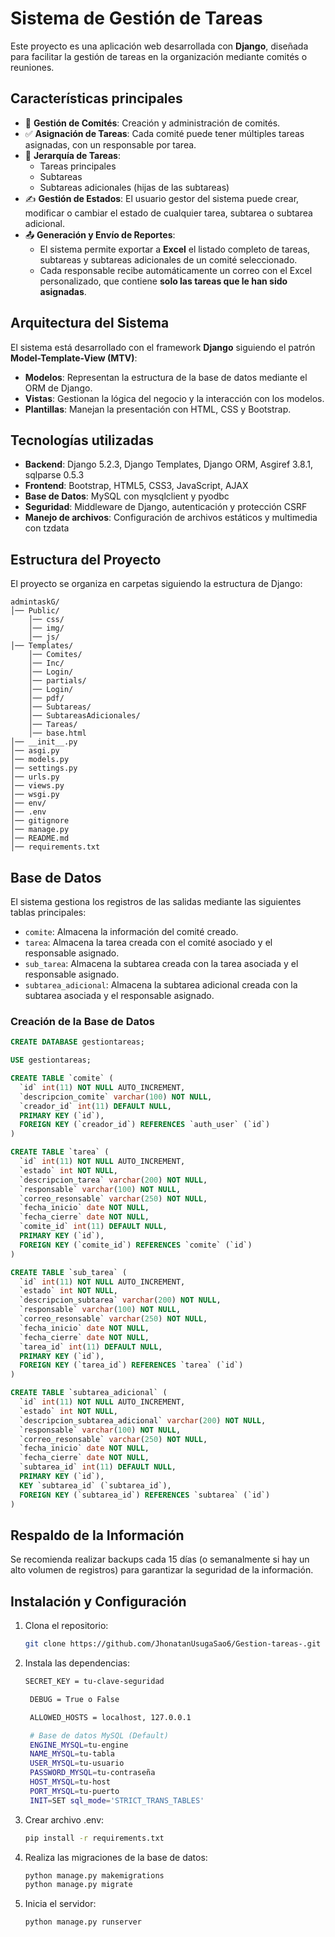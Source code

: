 # Sistema de Gestión de Tareas

Este proyecto es una aplicación web desarrollada con **Django**, diseñada para facilitar la gestión de tareas en la organización mediante comités o reuniones.


## Características principales
- 📁 **Gestión de Comités**: Creación y administración de comités.
- ✅ **Asignación de Tareas**: Cada comité puede tener múltiples tareas asignadas, con un responsable por tarea.
- 🔁 **Jerarquía de Tareas**:
  - Tareas principales
  - Subtareas
  - Subtareas adicionales (hijas de las subtareas)
- ✍️ **Gestión de Estados**: El usuario gestor del sistema puede crear, modificar o cambiar el estado de cualquier tarea, subtarea o subtarea adicional.
- 📤 **Generación y Envío de Reportes**:
  - El sistema permite exportar a **Excel** el listado completo de tareas, subtareas y subtareas adicionales de un comité seleccionado.
  - Cada responsable recibe automáticamente un correo con el Excel personalizado, que contiene **solo las tareas que le han sido asignadas**. 

## Arquitectura del Sistema
El sistema está desarrollado con el framework **Django** siguiendo el patrón **Model-Template-View (MTV)**:
- **Modelos**: Representan la estructura de la base de datos mediante el ORM de Django.
- **Vistas**: Gestionan la lógica del negocio y la interacción con los modelos.
- **Plantillas**: Manejan la presentación con HTML, CSS y Bootstrap.

## Tecnologías utilizadas
- **Backend**: Django 5.2.3, Django Templates, Django ORM, Asgiref 3.8.1, sqlparse 0.5.3
- **Frontend**: Bootstrap, HTML5, CSS3, JavaScript, AJAX
- **Base de Datos**: MySQL con mysqlclient y pyodbc
- **Seguridad**: Middleware de Django, autenticación y protección CSRF
- **Manejo de archivos**: Configuración de archivos estáticos y multimedia con tzdata

## Estructura del Proyecto
El proyecto se organiza en carpetas siguiendo la estructura de Django:
```
admintaskG/
│── Public/
    │── css/
    │── img/
    │── js/
│── Templates/
    │── Comites/
    │── Inc/
    │── Login/
    │── partials/
    │── Login/
    │── pdf/
    │── Subtareas/
    │── SubtareasAdicionales/
    │── Tareas/
    │── base.html
│── __init__.py
│── asgi.py
│── models.py
│── settings.py
│── urls.py
│── views.py
│── wsgi.py
│── env/
│── .env
│── gitignore
│── manage.py
│── README.md
│── requirements.txt
```

## Base de Datos
El sistema gestiona los registros de las salidas mediante las siguientes tablas principales:
- `comite`: Almacena la información del comité creado.
- `tarea`: Almacena la tarea creada con el comité asociado y el responsable asignado.
- `sub_tarea`: Almacena la subtarea creada con la tarea asociada y el responsable asignado.
- `subtarea_adicional`: Almacena la subtarea adicional creada con la subtarea asociada y el responsable asignado.


### Creación de la Base de Datos
```sql
CREATE DATABASE gestiontareas;

USE gestiontareas;

CREATE TABLE `comite` (
  `id` int(11) NOT NULL AUTO_INCREMENT,
  `descripcion_comite` varchar(100) NOT NULL,
  `creador_id` int(11) DEFAULT NULL,
  PRIMARY KEY (`id`),
  FOREIGN KEY (`creador_id`) REFERENCES `auth_user` (`id`)
) 

CREATE TABLE `tarea` (
  `id` int(11) NOT NULL AUTO_INCREMENT,
  `estado` int NOT NULL,
  `descripcion_tarea` varchar(200) NOT NULL,
  `responsable` varchar(100) NOT NULL,
  `correo_resonsable` varchar(250) NOT NULL,
  `fecha_inicio` date NOT NULL,
  `fecha_cierre` date NOT NULL,
  `comite_id` int(11) DEFAULT NULL,
  PRIMARY KEY (`id`),
  FOREIGN KEY (`comite_id`) REFERENCES `comite` (`id`)
) 

CREATE TABLE `sub_tarea` (
  `id` int(11) NOT NULL AUTO_INCREMENT,
  `estado` int NOT NULL,
  `descripcion_subtarea` varchar(200) NOT NULL,
  `responsable` varchar(100) NOT NULL,
  `correo_resonsable` varchar(250) NOT NULL,
  `fecha_inicio` date NOT NULL,
  `fecha_cierre` date NOT NULL,
  `tarea_id` int(11) DEFAULT NULL,
  PRIMARY KEY (`id`),
  FOREIGN KEY (`tarea_id`) REFERENCES `tarea` (`id`)
) 

CREATE TABLE `subtarea_adicional` (
  `id` int(11) NOT NULL AUTO_INCREMENT,
  `estado` int NOT NULL,
  `descripcion_subtarea_adicional` varchar(200) NOT NULL,
  `responsable` varchar(100) NOT NULL,
  `correo_resonsable` varchar(250) NOT NULL,
  `fecha_inicio` date NOT NULL,
  `fecha_cierre` date NOT NULL,
  `subtarea_id` int(11) DEFAULT NULL,
  PRIMARY KEY (`id`),
  KEY `subtarea_id` (`subtarea_id`),
  FOREIGN KEY (`subtarea_id`) REFERENCES `subtarea` (`id`)
) 


```

## Respaldo de la Información
Se recomienda realizar backups cada 15 días (o semanalmente si hay un alto volumen de registros) para garantizar la seguridad de la información.

## Instalación y Configuración
1. Clona el repositorio:
   ```bash
   git clone https://github.com/JhonatanUsugaSao6/Gestion-tareas-.git
   ```
2. Instala las dependencias:
   ```bash
   SECRET_KEY = tu-clave-seguridad

    DEBUG = True o False

    ALLOWED_HOSTS = localhost, 127.0.0.1

    # Base de datos MySQL (Default)
    ENGINE_MYSQL=tu-engine
    NAME_MYSQL=tu-tabla
    USER_MYSQL=tu-usuario
    PASSWORD_MYSQL=tu-contraseña
    HOST_MYSQL=tu-host
    PORT_MYSQL=tu-puerto
    INIT=SET sql_mode='STRICT_TRANS_TABLES'
   ```

3. Crear archivo .env:
   ```bash
   pip install -r requirements.txt
   ```

4. Realiza las migraciones de la base de datos:
   ```bash
   python manage.py makemigrations
   python manage.py migrate
   ```
5. Inicia el servidor:
   ```bash
   python manage.py runserver
   ```



